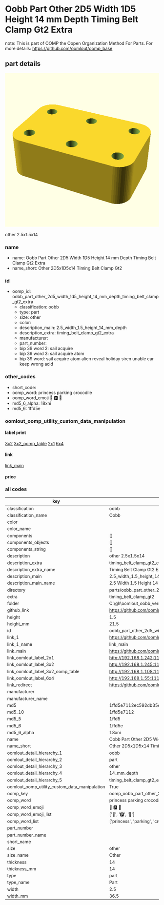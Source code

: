 # Oobb Part Other 2D5 Width 1D5 Height 14 mm Depth Timing Belt Clamp Gt2 Extra  

note: This is part of OOMP the Oopen Organization Method For Parts. For more details: https://github.com/oomlout/oomp_base

##  part details
  

[![](3dpr.png)](3dpr.png)

other 2.5x1.5x14



### name
* name: Oobb Part Other 2D5 Width 1D5 Height 14 mm Depth Timing Belt Clamp Gt2 Extra
* name_short: Other 2D5x1D5x14 Timing Belt Clamp Gt2
### id
* oomp_id: oobb_part_other_2d5_width_1d5_height_14_mm_depth_timing_belt_clamp_gt2_extra
  * classification: oobb
  * type: part
  * size: other
  * color: 
  * description_main: 2.5_width_1.5_height_14_mm_depth
  * description_extra: timing_belt_clamp_gt2_extra
  * manufacturer: 
  * part_number: 
  * bip 39 word 2: sail acquire
  * bip 39 word 3: sail acquire atom
  * bip 39 word: sail acquire atom alien reveal holiday siren unable car keep wrong acid

### other_codes
* short_code: 
* oomp_word: princess parking crocodile
* oomp_word_emoji :princess: :parking: :crocodile:
* md5_6_alpha: 18xni
* md5_6: 1ffd5e






### oomlout_oomp_utility_custom_data_manipulation
#### label print
[3x2](http://192.168.1.245:1112/?label=oomp%2018xni)
[3x2_oomp_table](http://192.168.1.108:1112/?label=oomp%2018xni)
[2x1](http://192.168.1.242:1112/?label=oomp%2018xni)
[6x4](http://192.168.1.55:1112/?label=oomp%2018xni)    

#### link

[link_main](https://github.com/oomlout/oomlout_oobb_version_4_generated_parts/tree/main/navigation_oomp/oobb/part/other/2.5_width_1.5_height_14_mm_depth/timing_belt_clamp_gt2_extra/part)                              

#### price







### all codes 
| key | value |  
| --- | --- |  
| classification | oobb |  
| classification_name | Oobb |  
| color |  |  
| color_name |  |  
| components | [] |  
| components_objects | [] |  
| components_string | [] |  
| description | other 2.5x1.5x14 |  
| description_extra | timing_belt_clamp_gt2_extra |  
| description_extra_name | Timing Belt Clamp Gt2 Extra |  
| description_main | 2.5_width_1.5_height_14_mm_depth |  
| description_main_name | 2.5 Width 1.5 Height 14 mm Depth |  
| directory | parts/oobb_part_other_2d5_width_1d5_height_14_mm_depth_timing_belt_clamp_gt2_extra |  
| extra | timing_belt_clamp_gt2 |  
| folder | C:\gh\oomlout_oobb_version_4_generated_parts\parts\oobb_part_other_2d5_width_1d5_height_14_mm_depth_timing_belt_clamp_gt2_extra |  
| github_link | https://github.com/oomlout/oomlout_oomp_part_src/tree/main/parts/oobb_part_other_2d5_width_1d5_height_14_mm_depth_timing_belt_clamp_gt2_extra |  
| height | 1.5 |  
| height_mm | 21.5 |  
| id | oobb_part_other_2d5_width_1d5_height_14_mm_depth_timing_belt_clamp_gt2_extra |  
| link_1 | https://github.com/oomlout/oomlout_oobb_version_4_generated_parts/tree/main/navigation_oomp/oobb/part/other/2.5_width_1.5_height_14_mm_depth/timing_belt_clamp_gt2_extra/part |  
| link_1_name | link_main |  
| link_main | https://github.com/oomlout/oomlout_oobb_version_4_generated_parts/tree/main/navigation_oomp/oobb/part/other/2.5_width_1.5_height_14_mm_depth/timing_belt_clamp_gt2_extra/part |  
| link_oomlout_label_2x1 | http://192.168.1.242:1112/?label=oomp%2018xni |  
| link_oomlout_label_3x2 | http://192.168.1.245:1112/?label=oomp%2018xni |  
| link_oomlout_label_3x2_oomp_table | http://192.168.1.108:1112/?label=oomp%2018xni |  
| link_oomlout_label_6x4 | http://192.168.1.55:1112/?label=oomp%2018xni |  
| link_redirect | https://github.com/oomlout/oomlout_oobb_version_4_generated_parts/tree/main/parts/oobb_other_2d5_1d5_14_ex_timing_belt_clamp_gt2 |  
| manufacturer |  |  
| manufacturer_name |  |  
| md5 | 1ffd5e7112ec592db35c30641c808df1 |  
| md5_10 | 1ffd5e7112 |  
| md5_5 | 1ffd5 |  
| md5_6 | 1ffd5e |  
| md5_6_alpha | 18xni |  
| name | Oobb Part Other 2D5 Width 1D5 Height 14 mm Depth Timing Belt Clamp Gt2 Extra |  
| name_short | Other 2D5x1D5x14 Timing Belt Clamp Gt2 |  
| oomlout_detail_hierarchy_1 | oobb |  
| oomlout_detail_hierarchy_2 | part |  
| oomlout_detail_hierarchy_3 | other |  
| oomlout_detail_hierarchy_4 | 14_mm_depth |  
| oomlout_detail_hierarchy_5 | timing_belt_clamp_gt2_extra |  
| oomlout_oomp_utility_custom_data_manipulation | True |  
| oomp_key | oomp_oobb_part_other_2d5_width_1d5_height_14_mm_depth_timing_belt_clamp_gt2_extra |  
| oomp_word | princess parking crocodile |  
| oomp_word_emoji | :princess: :parking: :crocodile: |  
| oomp_word_emoji_list | [':princess:', ':parking:', ':crocodile:'] |  
| oomp_word_list | ['princess', 'parking', 'crocodile'] |  
| part_number |  |  
| part_number_name |  |  
| short_name |  |  
| size | other |  
| size_name | Other |  
| thickness | 14 |  
| thickness_mm | 14 |  
| type | part |  
| type_name | Part |  
| width | 2.5 |  
| width_mm | 36.5 |  
